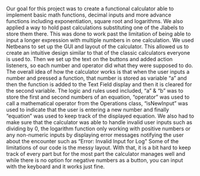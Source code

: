Our goal for this project was to create a functional calculator able to implement basic math functions, decimal inputs and more advance functions including exponentiation, square root and logarithms. We also applied a way to hold past calculations substituting one of the Jlabels to store them there. This was done to work past the limitation of being able to input a longer expression with multiple numbers in one calculation. 
    We used Netbeans to set up the GUI and layout of the calculator. This allowed us to create an intuitive design similar to that of the classic calculators everyone is used to. Then we set up the text on the buttons and added action listeners, so each number and operator did what they were supposed to do. The overall idea of how the calculator works is that when the user inputs a number and pressed a function, that number is stored as variable “a” and then the function is added to the Text Field display and then it is cleared for the second variable. 
    The logic and rules used included, “a” & “b” was to store the first and second numbers of an equation, “operator” was used to call a mathematical operator from the Operations class, “isNewInput” was used to indicate that the user is entering a new number and finally “equation” was used to keep track of the displayed equation. We also had to make sure that the calculator was able to handle invalid user inputs such as dividing by 0, the logarithm function only working with positive numbers or any non-numeric inputs by displaying error messages notifying the user about the encounter such as “Error: Invalid Input for Log"
    Some of the limitations of our code is the messy layout. With that, it is a bit hard to keep track of every part but for the most part the calculator manages well and while there is no option for negative numbers as a button, you can input with the keyboard and it works just fine. 



